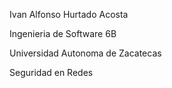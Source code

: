 Ivan Alfonso Hurtado Acosta 

Ingenieria de Software  6B 

Universidad Autonoma de Zacatecas

Seguridad en Redes



